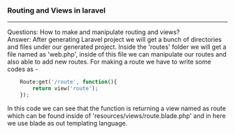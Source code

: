 ### Routing and Views in laravel
------------------------------
Questions: How to make and manipulate routing and views?<br/>
Answer: After generating Laravel project we will get a bunch of directories and files under our generated project. Inside the 'routes' folder we will get a file named as 'web.php', inside of this file we can manipulate our routes and also able to add new routes. For making a route we have to write some codes as -
```php
    Route:get('/route', function(){
        return view('route');
    });
```
In this code we can see that the function is returning a view named as route which can be found inside of  'resources/views/route.blade.php' and in here we use blade as out templating language.
